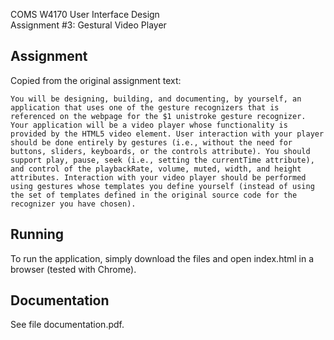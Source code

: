 COMS W4170 User Interface Design<br/>
Assignment #3: Gestural Video Player

Assignment
----------
Copied from the original assignment text:

    You will be designing, building, and documenting, by yourself, an application that uses one of the gesture recognizers that is referenced on the webpage for the $1 unistroke gesture recognizer. Your application will be a video player whose functionality is provided by the HTML5 video element. User interaction with your player should be done entirely by gestures (i.e., without the need for buttons, sliders, keyboards, or the controls attribute). You should support play, pause, seek (i.e., setting the currentTime attribute), and control of the playbackRate, volume, muted, width, and height attributes. Interaction with your video player should be performed using gestures whose templates you define yourself (instead of using the set of templates defined in the original source code for the recognizer you have chosen).

Running
-------
To run the application, simply download the files and open index.html in a browser (tested with Chrome).

Documentation
-------------
See file documentation.pdf.